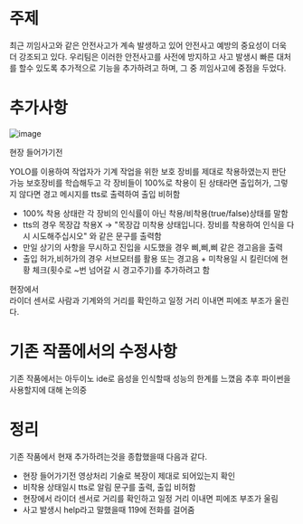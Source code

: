 # 주제
최근 끼임사고와 같은 안전사고가 계속 발생하고 있어 안전사고 예방의 중요성이 더욱 더 강조되고 있다. 
우리팀은 이러한 안전사고를 사전에 방지하고 사고 발생시 빠른 대처를 할수 있도록 추가적으로 기능을 추가하려고 하며, 그 중 끼임사고에 중점을 두었다.

# 추가사항 

![image](https://github.com/wjh1212/Capstone-Design/assets/103232862/0fdadd35-7286-41a1-91c7-1781231d95f9)

현장 들어가기전 
   
  YOLO를 이용하여 작업자가 기계 작업을 위한 보호 장비를 제대로 착용하였는지 판단 가능
보호장비를 학습해두고 각 장비들이 100%로 착용이 된 상태라면 출입허가, 그렇지 않다면 경고 메시지를 tts로 출력하여 출입 비허함

 - 100% 착용 상태란 각 장비의 인식률이 아닌 착용/비착용(true/false)상태를 말함
 - tts의 경우 목장갑 착용X -> "목장갑 미착용 상태입니다. 장비를 착용하여 인식을 다시 시도해주십시오" 와 같은 문구를 출력함
 - 만일 상기의 사항을 무시하고 진입을 시도했을 경우 삐,삐,삐 같은 경고음을 출력
 - 출입 허가,비허가의 경우 서브모터를 활용 또는 경고음 + 미착용일 시 킬린더에 현황 체크(횟수로 ~번 넘어갈 시 경고주기)를 추가하려고 함 

현장에서   
  라이더 센서로 사람과 기계와의 거리를 확인하고 일정 거리 이내면 피에조 부조가 울린다.

# 기존 작품에서의 수정사항

기존 작품에서는 아두이노 ide로 음성을 인식할때 성능의 한계를 느꼈음
추후 파이썬을 사용할지에 대해 논의중


# 정리

기존 작품에서 현재 추가하려는것을 종합했을때 다음과 같다. 

- 현장 들어가기전 영상처리 기술로 복장이 제대로 되어있는지 확인
- 비착용 상태일시 tts로 알림 문구를 출력, 출입 비허함
- 현장에서 라이더 센서로 거리를 확인하고 일정 거리 이내면 피에조 부조가 울림
- 사고 발생시 help라고 말했을때 119에 전화를 걸어줌

